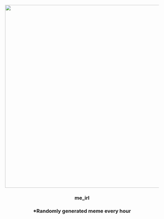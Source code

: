 <p align="center">
        <img src="https://i.redd.it/snrit1lo58s81.jpg" width="600" height="600">
        </p>
        <h3 align="center">me_irl</h3>
        <h3 align="center">*Randomly generated meme every hour</h3>
    
